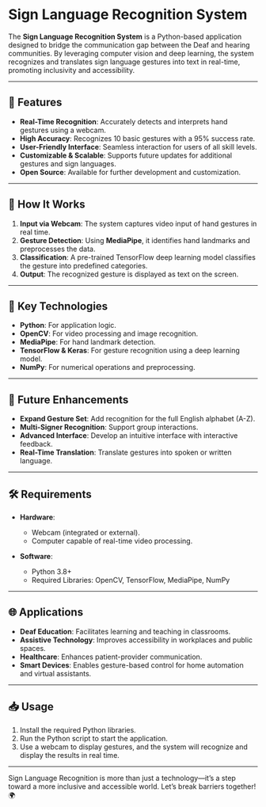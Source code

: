 # Sign Language Recognition System  

The **Sign Language Recognition System** is a Python-based application designed to bridge the communication gap between the Deaf and hearing communities. By leveraging computer vision and deep learning, the system recognizes and translates sign language gestures into text in real-time, promoting inclusivity and accessibility.

---

## 🌟 Features  
- **Real-Time Recognition**: Accurately detects and interprets hand gestures using a webcam.  
- **High Accuracy**: Recognizes 10 basic gestures with a 95% success rate.  
- **User-Friendly Interface**: Seamless interaction for users of all skill levels.  
- **Customizable & Scalable**: Supports future updates for additional gestures and sign languages.  
- **Open Source**: Available for further development and customization.  

---

## 🚀 How It Works  
1. **Input via Webcam**: The system captures video input of hand gestures in real time.  
2. **Gesture Detection**: Using **MediaPipe**, it identifies hand landmarks and preprocesses the data.  
3. **Classification**: A pre-trained TensorFlow deep learning model classifies the gesture into predefined categories.  
4. **Output**: The recognized gesture is displayed as text on the screen.

---

## 📖 Key Technologies  
- **Python**: For application logic.  
- **OpenCV**: For video processing and image recognition.  
- **MediaPipe**: For hand landmark detection.  
- **TensorFlow & Keras**: For gesture recognition using a deep learning model.  
- **NumPy**: For numerical operations and preprocessing.  

---

## 🎯 Future Enhancements  
- **Expand Gesture Set**: Add recognition for the full English alphabet (A-Z).  
- **Multi-Signer Recognition**: Support group interactions.  
- **Advanced Interface**: Develop an intuitive interface with interactive feedback.  
- **Real-Time Translation**: Translate gestures into spoken or written language.  

---

## 🛠️ Requirements  
- **Hardware**:  
  - Webcam (integrated or external).  
  - Computer capable of real-time video processing.  

- **Software**:  
  - Python 3.8+  
  - Required Libraries: OpenCV, TensorFlow, MediaPipe, NumPy  

---

## 🌐 Applications  
- **Deaf Education**: Facilitates learning and teaching in classrooms.  
- **Assistive Technology**: Improves accessibility in workplaces and public spaces.  
- **Healthcare**: Enhances patient-provider communication.  
- **Smart Devices**: Enables gesture-based control for home automation and virtual assistants.  

---

## 📥 Usage  
1. Install the required Python libraries.  
2. Run the Python script to start the application.  
3. Use a webcam to display gestures, and the system will recognize and display the results in real time.  

---

Sign Language Recognition is more than just a technology—it’s a step toward a more inclusive and accessible world. Let’s break barriers together! 🌍
